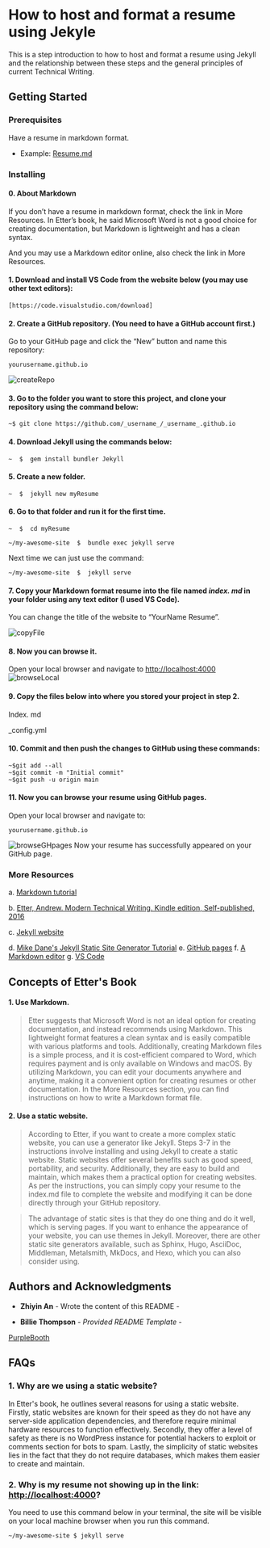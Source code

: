 #  How to host and format a resume using Jekyle

  

This is a step introduction to how to host and format a resume using Jekyll and the relationship between these steps and the general principles of current Technical Writing.

  

## Getting Started


### Prerequisites


Have a resume in markdown format.

- Example: [Resume.md](https://github.com/ZAn513/ZAn513.github.io/blob/main/Resume.md)

  

### Installing

  
#### 0. About Markdown

If you don’t have a resume in markdown format, check the link in More Resources. In Etter’s book, he said Microsoft Word is not a good choice for creating documentation, but Markdown is lightweight and has a clean syntax.

And you may use a Markdown editor online, also check the link in More Resources.

#### 1. Download and install VS Code from the website below (you may use other text editors):

	[https://code.visualstudio.com/download]

#### 2. Create a GitHub repository. (You need to have a GitHub account first.)

Go to your GitHub page and click the “New” button and name this repository:

	yourusername.github.io
![createRepo](https://github.com/ZAn513/ZAn513.github.io/blob/main/gifs/browseGHpages.gif)

#### 3. Go to the folder you want to store this project, and clone your repository using the command below:

	~$ git clone https://github.com/_username_/_username_.github.io

#### 4. Download Jekyll using the commands below:

	~  $  gem install bundler Jekyll

#### 5. Create a new folder.

	~  $  jekyll new myResume

#### 6. Go to that folder and run it for the first time.

	~  $  cd myResume

	~/my-awesome-site  $  bundle exec jekyll serve

Next time we can just use the command:

	~/my-awesome-site  $  jekyll serve

#### 7. Copy your Markdown format resume into the file named _index. md_ in your folder using any text editor (I used VS Code).

You can change the title of the website to “YourName Resume”.

![copyFile](https://github.com/ZAn513/ZAn513.github.io/blob/main/gifs/copyFile.gif)

#### 8. Now you can browse it.

Open your local browser and navigate to [http://localhost:4000](http://localhost:4000)
![browseLocal](https://github.com/ZAn513/ZAn513.github.io/blob/main/gifs/browseLocal.gif)

#### 9. Copy the files below into where you stored your project in step 2.

Index. md

_config.yml

#### 10. Commit and then push the changes to GitHub using these commands:

	~$git add --all
	~$git commit -m "Initial commit"
	~$git push -u origin main

#### 11. Now you can browse your resume using GitHub pages.

Open your local browser and navigate to: 

	yourusername.github.io
![browseGHpages](https://github.com/ZAn513/ZAn513.github.io/blob/main/gifs/browseGHpages.gif)
Now your resume has successfully appeared on your GitHub page.


### More Resources

a. [Markdown tutorial](https://www.markdowntutorial.com/)

b. [Etter, Andrew. Modern Technical Writing. Kindle edition, Self-published, 2016](https://www.amazon.ca/Modern-Technical-Writing-Introduction-Documentation-ebook/dp/B01A2QL9SS)

c. [Jekyll website](https://jekyllrb.com/)

d. [Mike Dane's Jekyll Static Site Generator Tutorial](https://www.youtube.com/playlist?list=PLLAZ4kZ9dFpOPV5C5Ay0pHaa0RJFhcmcB/)
e. [GitHub pages](https://pages.github.com/)
f. [A Markdown editor](https://pages.github.com/)
g. [VS Code](https://code.visualstudio.com/download)

## Concepts of Etter's Book

#### 1. Use Markdown.

>Etter suggests that Microsoft Word is not an ideal option for creating documentation, and instead recommends using Markdown. This lightweight format features a clean syntax and is easily compatible with various platforms and tools. Additionally, creating Markdown files is a simple process, and it is cost-efficient compared to Word, which requires payment and is only available on Windows and macOS. By utilizing Markdown, you can edit your documents anywhere and anytime, making it a convenient option for creating resumes or other documentation. In the More Resources section, you can find instructions on how to write a Markdown format file.

#### 2. Use a static website.

>According to Etter, if you want to create a more complex static website, you can use a generator like Jekyll. Steps 3-7 in the instructions involve installing and using Jekyll to create a static website. Static websites offer several benefits such as good speed, portability, and security. Additionally, they are easy to build and maintain, which makes them a practical option for creating websites. As per the instructions, you can simply copy your resume to the index.md file to complete the website and modifying it can be done directly through your GitHub repository.

>The advantage of static sites is that they do one thing and do it well, which is serving pages. If you want to enhance the appearance of your website, you can use themes in Jekyll. Moreover, there are other static site generators available, such as Sphinx, Hugo, AsciiDoc, Middleman, Metalsmith, MkDocs, and Hexo, which you can also consider using.


## Authors and Acknowledgments

-   **Zhiyin An** - Wrote the content of this README -

-  **Billie Thompson** - *Provided README Template* -

[PurpleBooth](https://github.com/PurpleBooth)
  


## FAQs

### 1. Why are we using a static website?


In Etter's book, he outlines several reasons for using a static website. Firstly, static websites are known for their speed as they do not have any server-side application dependencies, and therefore require minimal hardware resources to function effectively. Secondly, they offer a level of safety as there is no WordPress instance for potential hackers to exploit or comments section for bots to spam. Lastly, the simplicity of static websites lies in the fact that they do not require databases, which makes them easier to create and maintain.

### 2. Why is my resume not showing up in the link: [http://localhost:4000](http://localhost:4000)?

You need to use this command below in your terminal, the site will be visible on your local machine browser when you run this command.

	~/my-awesome-site $ jekyll serve